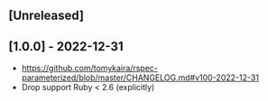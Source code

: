 ## [Unreleased]

## [1.0.0] - 2022-12-31
- https://github.com/tomykaira/rspec-parameterized/blob/master/CHANGELOG.md#v100-2022-12-31
- Drop support Ruby < 2.6 (explicitly)
